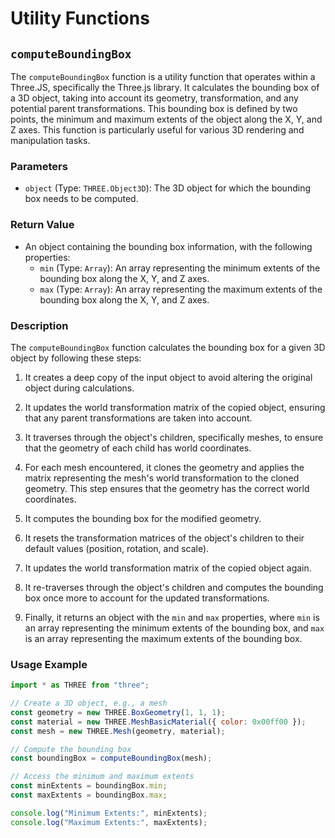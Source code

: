 # Utility Functions

## `computeBoundingBox`

The `computeBoundingBox` function is a utility function that operates within a Three.JS, specifically the Three.js library. It calculates the bounding box of a 3D object, taking into account its geometry, transformation, and any potential parent transformations. This bounding box is defined by two points, the minimum and maximum extents of the object along the X, Y, and Z axes. This function is particularly useful for various 3D rendering and manipulation tasks.

### Parameters

- `object` (Type: `THREE.Object3D`): The 3D object for which the bounding box needs to be computed.

### Return Value

- An object containing the bounding box information, with the following properties:
  - `min` (Type: `Array`): An array representing the minimum extents of the bounding box along the X, Y, and Z axes.
  - `max` (Type: `Array`): An array representing the maximum extents of the bounding box along the X, Y, and Z axes.

### Description

The `computeBoundingBox` function calculates the bounding box for a given 3D object by following these steps:

1. It creates a deep copy of the input object to avoid altering the original object during calculations.

2. It updates the world transformation matrix of the copied object, ensuring that any parent transformations are taken into account.

3. It traverses through the object's children, specifically meshes, to ensure that the geometry of each child has world coordinates.

4. For each mesh encountered, it clones the geometry and applies the matrix representing the mesh's world transformation to the cloned geometry. This step ensures that the geometry has the correct world coordinates.

5. It computes the bounding box for the modified geometry.

6. It resets the transformation matrices of the object's children to their default values (position, rotation, and scale).

7. It updates the world transformation matrix of the copied object again.

8. It re-traverses through the object's children and computes the bounding box once more to account for the updated transformations.

9. Finally, it returns an object with the `min` and `max` properties, where `min` is an array representing the minimum extents of the bounding box, and `max` is an array representing the maximum extents of the bounding box.

### Usage Example

```javascript
import * as THREE from "three";

// Create a 3D object, e.g., a mesh
const geometry = new THREE.BoxGeometry(1, 1, 1);
const material = new THREE.MeshBasicMaterial({ color: 0x00ff00 });
const mesh = new THREE.Mesh(geometry, material);

// Compute the bounding box
const boundingBox = computeBoundingBox(mesh);

// Access the minimum and maximum extents
const minExtents = boundingBox.min;
const maxExtents = boundingBox.max;

console.log("Minimum Extents:", minExtents);
console.log("Maximum Extents:", maxExtents);
```
